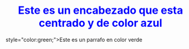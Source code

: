 <!DOCTYPE html>
<html>
<head>
	<title>Mi pagina con estilo</title>
</head>
<body>

<h1 style="color:blue;text-align:center">Este es un encabezado que esta centrado y de color azul</h1>

<p> style="color:green;">Este es un parrafo en color verde</p>
</body>
</html>
